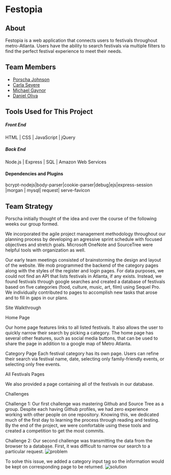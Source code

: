 # Festopia

## About
Festopia is a web application that connects users to festivals throughout metro-Atlanta. Users have the ability to search festivals via multiple filters to find the perfect festival experience to meet their needs. 


## Team Members
- [Porscha Johnson]
- [Carla Severe]
- [Michael Gaynor]
- [Daniel Oliva]


## Tools Used for This Project


##### Front End

HTML |  CSS | JavaScript | jQuery 

##### Back End

 Node.js | Express | SQL | Amazon Web Services

#### Dependencies and Plugins
 bcrypt-nodejs|body-parser|cookie-parser|debug|ejs|express-session |morgan | mysql| request|
 serve-favicon

## Team Strategy

Porscha initially thought of the idea and over the course of the following weeks our group formed. 

We incorporated the agile project management methodology throughout our planning process by developing an agressive sprint schedule with focused objectives and stretch goals. Microsoft OneNote and SourceTree were helpful tools with organization as well. 

Our early team meetings consisted of brainstorming the design and layout of the website. We mob programmed the backend of the category pages along with the styles of the register and login pages. For data purposes, we could not find an API that lists festivals in Atlanta, if any exists. Instead, we found festivals through google searches and created a database of festivals based on five categories (food, culture, music, art, film) using Sequel Pro. We individually contributed to pages to accomplish new tasks that arose and to fill in gaps in our plans.


Site Walkthrough

Home Page

Our home page features links to all listed festivals. It also allows the user to quickly narrow their search by picking a category. The home page has several other features, such as social media buttons, that can be used to share the page in addition to a google map of Metro Atlanta. 



Category Page
Each festival category has its own page. Users can refine their search via festival name, date, selecting only family-friendly events, or selecting only free events. 




All Festivals Pages

We also provided a page containing all of the festivals in our database.


Challenges

Challenge 1:
Our first challenge was mastering Github and Source Tree as a group. Despite each having Github profiles, we had zero experience working with other people on one repository. Knowing this, we dedicated much of the first day to learning the process through reading and testing. By the end of the project, we were comfortable using these tools and created a competition to get the most commits. 


Challenge 2:
Our second challenge was transmitting the data from the browser to a database. First, it was difficult to narrow our search to a particular request. 
![problem](/images/problem.jpg "problem")


To solve this issue, we added a category input tag so the information would be kept on corresponding page to be returned.
	![solution](/images/solution.jpg"solution")

[Porscha Johnson]:<https://github.com/Porscha07>
[Carla Severe]: <https://github.com/csevere>
[Michael Gaynor]: <https://github.com/MichaelGaynor>
[Daniel Oliva]: <https://github.com/kalgcny09>
[here]:<>
